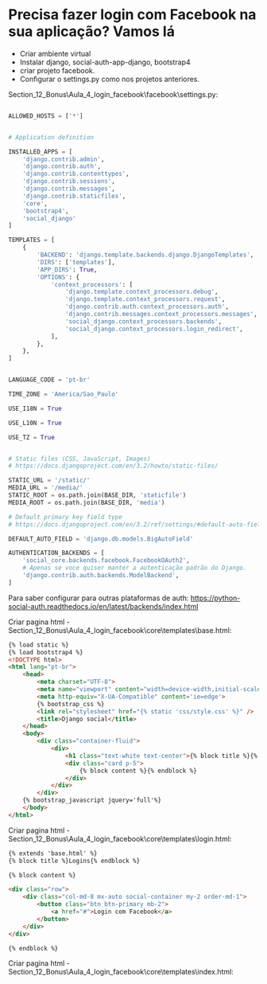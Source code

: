 # Precisa fazer login com Facebook na sua aplicação? Vamos lá

- Criar ambiente virtual 
- Instalar django, social-auth-app-django, bootstrap4
- criar projeto facebook.
- Configurar o settings.py como nos projetos anteriores.

Section_12_Bonus\Aula_4_login_facebook\facebook\settings.py:

```python

ALLOWED_HOSTS = ['*']


# Application definition

INSTALLED_APPS = [
    'django.contrib.admin',
    'django.contrib.auth',
    'django.contrib.contenttypes',
    'django.contrib.sessions',
    'django.contrib.messages',
    'django.contrib.staticfiles',
    'core',
    'bootstrap4',
    'social_django'
]

TEMPLATES = [
    {
        'BACKEND': 'django.template.backends.django.DjangoTemplates',
        'DIRS': ['templates'],
        'APP_DIRS': True,
        'OPTIONS': {
            'context_processors': [
                'django.template.context_processors.debug',
                'django.template.context_processors.request',
                'django.contrib.auth.context_processors.auth',
                'django.contrib.messages.context_processors.messages',
                'social_django.context_processors.backends',
                'social_django.context_processors.login_redirect',
            ],
        },
    },
]


LANGUAGE_CODE = 'pt-br'

TIME_ZONE = 'America/Sao_Paulo'

USE_I18N = True

USE_L10N = True

USE_TZ = True


# Static files (CSS, JavaScript, Images)
# https://docs.djangoproject.com/en/3.2/howto/static-files/

STATIC_URL = '/static/'
MEDIA_URL = '/media/'
STATIC_ROOT = os.path.join(BASE_DIR, 'staticfile')
MEDIA_ROOT = os.path.join(BASE_DIR, 'media')

# Default primary key field type
# https://docs.djangoproject.com/en/3.2/ref/settings/#default-auto-field

DEFAULT_AUTO_FIELD = 'django.db.models.BigAutoField'

AUTHENTICATION_BACKENDS = [
    'social_core.backends.facebook.FacebookOAuth2',
    # Apenas se voce quiser manter a autenticação padrão do Django.
    'django.contrib.auth.backends.ModelBackend', 
]


```

Para saber configurar para outras plataformas de auth: https://python-social-auth.readthedocs.io/en/latest/backends/index.html

Criar pagina html - Section_12_Bonus\Aula_4_login_facebook\core\templates\base.html:

```html
{% load static %}
{% load bootstrap4 %}
<!DOCTYPE html>
<html lang="pt-br">
    <head>
        <meta charset="UTF-8">
        <meta name="viewport" content="width=device-width,initial-scale=1" />
        <meta http-equiv="X-UA-Compatible" content='ie=edge'>
        {% bootstrap_css %}
        <link rel="stylesheet" href="{% static 'css/style.css' %}" />
        <title>Django social</title>
    </head>
    <body>
        <div class="container-fluid">
            <div>
                <h1 class="text-white text-center">{% block title %}{% endblock %}</h1>
                <div class="card p-5">
                    {% block content %}{% endblock %}
                </div>
            </div>
        </div>
    {% bootstrap_javascript jquery='full'%}
    </body>
</html>
```

Criar pagina html - Section_12_Bonus\Aula_4_login_facebook\core\templates\login.html:

```html
{% extends 'base.html' %}
{% block title %}Logins{% endblock %}

{% block content %}

<div class="row">
    <div class="col-md-8 mx-auto social-container my-2 order-md-1">
        <button class="btn btn-primary mb-2">
            <a href="#">Login com Facebook</a>
        </button>
    </div>
</div>

{% endblock %}
```

Criar pagina html - Section_12_Bonus\Aula_4_login_facebook\core\templates\index.html:

```html

```
